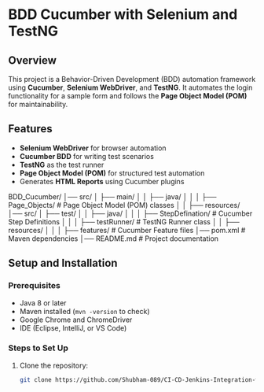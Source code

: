 # BDD Cucumber with Selenium and TestNG

## Overview
This project is a Behavior-Driven Development (BDD) automation framework using **Cucumber**, **Selenium WebDriver**, and **TestNG**. It automates the login functionality for a sample form and follows the **Page Object Model (POM)** for maintainability.

## Features
- **Selenium WebDriver** for browser automation
- **Cucumber BDD** for writing test scenarios
- **TestNG** as the test runner
- **Page Object Model (POM)** for structured test automation
- Generates **HTML Reports** using Cucumber plugins

BDD_Cucumber/ │── src/ │ ├── main/ │ │ ├── java/ │ │ │ ├── Page_Objects/ # Page Object Model (POM) classes │ │ ├── resources/ │── src/ │ ├── test/ │ │ ├── java/ │ │ │ ├── StepDefination/ # Cucumber Step Definitions │ │ │ ├── testRunner/ # TestNG Runner class │ │ ├── resources/ │ │ │ ├── features/ # Cucumber Feature files │── pom.xml # Maven dependencies │── README.md # Project documentation

## Setup and Installation

### Prerequisites
- Java 8 or later
- Maven installed (`mvn -version` to check)
- Google Chrome and ChromeDriver
- IDE (Eclipse, IntelliJ, or VS Code)

### Steps to Set Up
1. Clone the repository:
   ```sh
   git clone https://github.com/Shubham-089/CI-CD-Jenkins-Integration-with-Selenium_ASSIGNMENT.git
